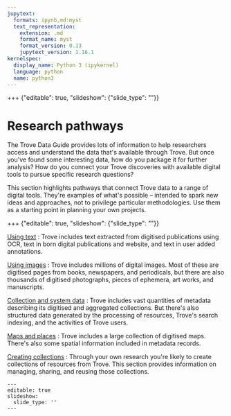```yaml
---
jupytext:
  formats: ipynb,md:myst
  text_representation:
    extension: .md
    format_name: myst
    format_version: 0.13
    jupytext_version: 1.16.1
kernelspec:
  display_name: Python 3 (ipykernel)
  language: python
  name: python3
---
```


+++ {"editable": true, "slideshow": {"slide_type": ""}}

# Research pathways

The Trove Data Guide provides lots of information to help researchers access and understand the data that's available through Trove. But once you've found some interesting data, how do you package it for further analysis? How do you connect your Trove discoveries with available digital tools to pursue specific research questions? 

This section highlights pathways that connect Trove data to a range of digital tools. They're examples of what's possible – intended to spark new ideas and approaches, not to privilege particular methodologies. Use them as a starting point in planning your own projects.

+++ {"editable": true, "slideshow": {"slide_type": ""}}

[Using text](text/text)
: Trove includes text extracted from digitised publications using OCR, text in born digital publications and website, and text in user added annotations.

[Using images](images/images)
: Trove includes millions of digital images. Most of these are digitised pages from books, newspapers, and periodicals, but there are also thousands of digitised photographs, pieces of ephemera, art works, and manuscripts.

[Collection and system data](metadata/metadata)
: Trove includes vast quantities of metadata describing its digitised and aggregated collections. But there's also structured data generated by the processing of resources, Trove's search indexing, and the activities of Trove users.

[Maps and places](metadata/metadata)
: Trove includes a large collection of digitised maps. There's also some spatial information included in metadata records.

[Creating collections](collections/collections)
: Through your own research you're likely to create collections of resources from Trove. This section provides information on managing, sharing, and reusing those collections.

```{code-cell} ipython3
---
editable: true
slideshow:
  slide_type: ''
---

```
